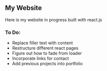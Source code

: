 ## My Website

Here is my website in progress built with react.js

### To Do:

- Replace filler text with content
- Restructure different react pages
- Figure out how to fade from loader
- Incorporate links for contact
- Add previous projects into portfolio


